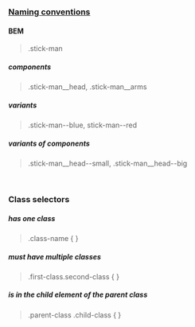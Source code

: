 ### [Naming conventions](https://www.freecodecamp.org/news/css-naming-conventions-that-will-save-you-hours-of-debugging-35cea737d849/)
#### BEM
> .stick-man <br>
##### components
> .stick-man__head, .stick-man__arms <br>
##### variants
> .stick-man--blue, stick-man--red <br>
##### variants of components
> .stick-man__head--small, .stick-man__head--big <br>
<br>

### Class selectors

##### has one class
> .class-name {
}

##### must have multiple classes
> .first-class.second-class {
}

##### is in the child element of the parent class
> .parent-class .child-class {
}
